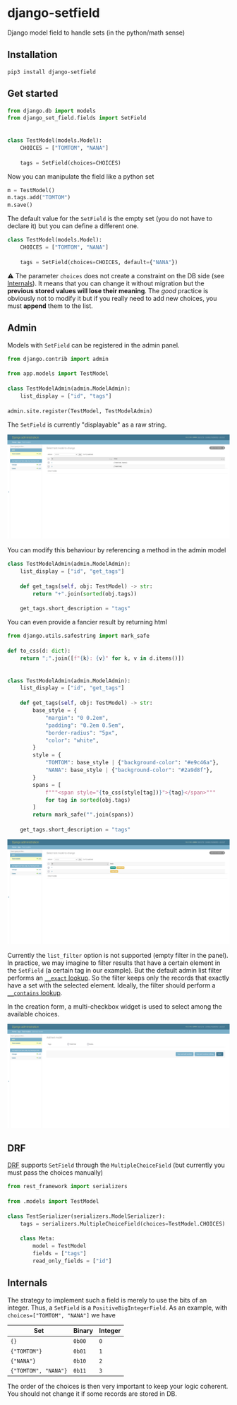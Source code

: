 # django-setfield
Django model field to handle sets (in the python/math sense)

## Installation

```shell
pip3 install django-setfield
```

## Get started

```python
from django.db import models
from django_set_field.fields import SetField


class TestModel(models.Model):
    CHOICES = ["TOMTOM", "NANA"]

    tags = SetField(choices=CHOICES)
```

Now you can manipulate the field like a python set

```python
m = TestModel()
m.tags.add("TOMTOM")
m.save()
```

The default value for the `SetField` is the empty set (you do not have to declare it) but you can define a different one.

```python
class TestModel(models.Model):
    CHOICES = ["TOMTOM", "NANA"]

    tags = SetField(choices=CHOICES, default={"NANA"})
```

:warning: The parameter `choices` does not create a constraint on the DB side (see [Internals](#internals)). It means that you can change it without migration but the **previous stored values will lose their meaning**.
The *good* practice is obviously not to modify it but if you really need to add new choices, you must **append** them to the list.

## Admin

Models with `SetField` can be registered in the admin panel.

```python
from django.contrib import admin

from app.models import TestModel

class TestModelAdmin(admin.ModelAdmin):
    list_display = ["id", "tags"]

admin.site.register(TestModel, TestModelAdmin)
```

The `SetField` is currently "displayable" as a raw string.

![admin model list](assets/django_admin_list_display.png)

You can modify this behaviour by referencing a method in the admin model
```python
class TestModelAdmin(admin.ModelAdmin):
    list_display = ["id", "get_tags"]

    def get_tags(self, obj: TestModel) -> str:
        return "+".join(sorted(obj.tags))
    
    get_tags.short_description = "tags"
```
You can even provide a fancier result by returning html

```python
from django.utils.safestring import mark_safe

def to_css(d: dict):
    return ";".join([f"{k}: {v}" for k, v in d.items()])


class TestModelAdmin(admin.ModelAdmin):
    list_display = ["id", "get_tags"]

    def get_tags(self, obj: TestModel) -> str:
        base_style = {
            "margin": "0 0.2em",
            "padding": "0.2em 0.5em",
            "border-radius": "5px",
            "color": "white",
        }
        style = {
            "TOMTOM": base_style | {"background-color": "#e9c46a"},
            "NANA": base_style | {"background-color": "#2a9d8f"},
        }
        spans = [
            f"""<span style="{to_css(style[tag])}">{tag}</span>"""
            for tag in sorted(obj.tags)
        ]
        return mark_safe("".join(spans))

    get_tags.short_description = "tags"
```

![admin fancy list display](assets/django_admin_list_display_fancy.png)

Currently the `list_filter` option is not supported (empty filter in the panel). In practice, we may imagine to filter results that have a certain element in the `SetField` (a certain tag in our example). But the default admin list filter performs an [`__exact` lookup](https://docs.djangoproject.com/en/4.1/ref/models/querysets/#exact). So the filter keeps only the records that exactly have a set with the selected element. Ideally, the filter should perform a [`__contains` lookup](https://docs.djangoproject.com/en/4.1/ref/models/querysets/#std-fieldlookup-contains).

In the creation form, a multi-checkbox widget is used to select among the available choices.

![admin form create](assets/django_admin_create_form.png)


## DRF

[DRF](https://www.django-rest-framework.org/) supports `SetField` through the `MultipleChoiceField` (but currently you must pass the choices manually)

```python
from rest_framework import serializers

from .models import TestModel

class TestSerializer(serializers.ModelSerializer):
    tags = serializers.MultipleChoiceField(choices=TestModel.CHOICES)
    
    class Meta:
        model = TestModel
        fields = ["tags"]
        read_only_fields = ["id"]
```

## Internals

The strategy to implement such a field is merely to use the bits of an integer. Thus, a `SetField` is a `PositiveBigIntegerField`. As an example, with `choices=["TOMTOM", "NANA"]` we have

| Set                  | Binary | Integer |
| -------------------- | ------ | ------- |
| `{}`                 | `0b00` | `0`     |
| `{"TOMTOM"}`         | `0b01` | `1`     |
| `{"NANA"}`           | `0b10` | `2`     |
| `{"TOMTOM", "NANA"}` | `0b11` | `3`     |

The order of the choices is then very important to keep your logic coherent. You should not change it if some records are stored in DB.